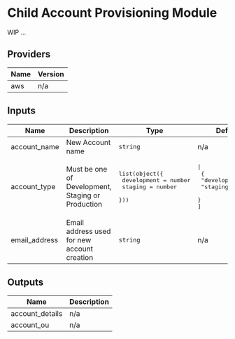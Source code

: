 # Child Account Provisioning Module

WIP ...

## Providers

| Name | Version |
|------|---------|
| aws | n/a |

## Inputs

| Name | Description | Type | Default | Required |
|------|-------------|------|---------|:-----:|
| account\_name | New Account name | `string` | n/a | yes |
| account\_type | Must be one of Development, Staging or Production | <pre>list(object({<br>        development = number<br>        staging     = number<br>  }))</pre> | <pre>[<br>  {<br>    "development": 0,<br>    "staging": 1<br>  }<br>]</pre> | no |
| email\_address | Email address used for new account creation | `string` | n/a | yes |

## Outputs

| Name | Description |
|------|-------------|
| account\_details | n/a |
| account\_ou | n/a |